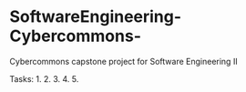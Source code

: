 # SoftwareEngineering-Cybercommons-
Cybercommons capstone project for Software Engineering II

Tasks:
1.
2.
3.
4.
5.

